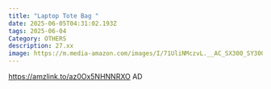 ```yaml
---
title: "Laptop Tote Bag "
date: 2025-06-05T04:31:02.193Z
tags: 2025-06-04
Category: OTHERS
description: 27.xx
image: https://m.media-amazon.com/images/I/71UliNMczvL.__AC_SX300_SY300_QL70_FMwebp_.jpg
---
```

https://amzlink.to/az0Ox5NHNNRXO  AD